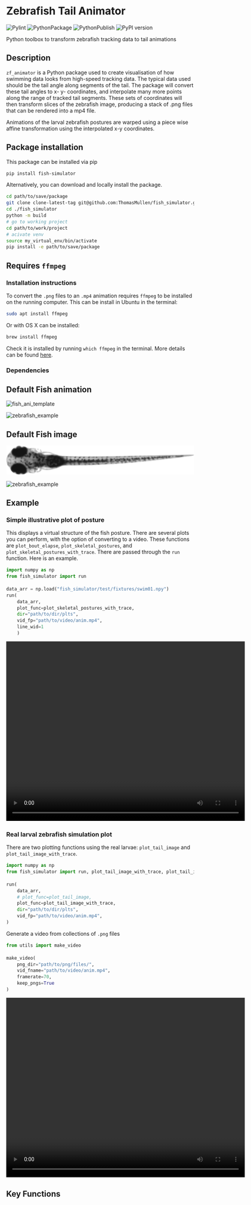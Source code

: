 # Zebrafish Tail Animator

![Pylint](https://github.com/ThomasMullen/zf_animator_tsm/actions/workflows/pylint.yml/badge.svg)
![PythonPackage](https://github.com/ThomasMullen/zf_animator_tsm/actions/workflows/python-package.yml/badge.svg)
![PythonPublish](https://github.com/ThomasMullen/zf_animator_tsm/actions/workflows/python-publish.yml/badge.svg)
![PyPI version](https://badge.fury.io/py/fish-simulator.svg)

Python toolbox to transform zebrafish tracking data to tail animations

## Description

`zf_animator` is a Python package used to create visualisation of how swimming data looks from high-speed tracking data.
The typical data used should be the tail angle along segments of the tail.
The package will convert these tail angles to x- y- coordinates, and interpolate many more points along the range of tracked tail segments.
These sets of coordinates will then transform slices of the zebrafish image, producing a stack of .png files that can be rendered into a mp4 file.

Animations of the larval zebrafish postures are warped using a piece wise affine transformation using the interpolated x-y coordinates.


## Package installation

This package can be installed via pip

```bash
pip install fish-simulator
```

Alternatively, you can download and locally install the package.

```bash
cd path/to/save/package
git clone clone-latest-tag git@github.com:ThomasMullen/fish_simulator.git
cd ./fish_simulator
python -m build
# go to working project
cd path/to/work/project
# acivate venv
source my_virtual_env/bin/activate
pip install -e path/to/save/package
```

## Requires `ffmpeg`

### Installation instructions

To convert the `.png` files to an `.mp4` animation requires `ffmpeg` to be installed on the running computer.
This can be install in Ubuntu in the terminal:

```bash
sudo apt install ffmpeg
```

Or with OS X can be installed:

```bash
brew install ffmpeg
```

Check it is installed by running `which ffmpeg` in the terminal. More details can be found [here](https://github.com/kkroening/ffmpeg-python/tree/master).

### Dependencies

## Default Fish animation

![fish_ani_template](https://github.com/ThomasMullen/fish_simulator/fish_imgs/fish_animate.png)

![zebrafish_example](https://github.com/ThomasMullen/fish_simulator/fish_imgs/example_anim.gif)

## Default Fish image

![fish_template](https://github.com/ThomasMullen/fish_simulator/blob/main/fish_imgs/fish.png?raw=true)


![zebrafish_example](https://github.com/ThomasMullen/fish_simulator/fish_imgs/example_img.gif)


## Example

### Simple illustrative plot of posture

This displays a virtual structure of the fish posture. There are several plots you can perform, with the option of converting to a video.
These functions are `plot_bout_elapse`, `plot_skeletal_postures`, and `plot_skeletal_postures_with_trace`. There are passed through the `run` function. Here is an example.

```python
import numpy as np
from fish_simulator import run

data_arr = np.load("fish_simulator/test/fixtures/swim01.npy")
run(
    data_arr,
    plot_func=plot_skeletal_postures_with_trace,
    dir="path/to/dir/plts",
    vid_fp="path/to/video/anim.mp4",
    line_wid=1
    )
```

<video src="https://github.com/ThomasMullen/fish_simulator/fish_simulator/examples/demo_vid/run_ani_swim01.mp4" width="640" height="480" controls>
Your browser does not support the video tag.
</video>

### Real larval zebrafish simulation plot

There are two plotting functions using the real larvae: `plot_tail_image` and `plot_tail_image_with_trace`.

```python
import numpy as np
from fish_simulator import run, plot_tail_image_with_trace, plot_tail_image

run(
    data_arr,
    # plot_func=plot_tail_image,
    plot_func=plot_tail_image_with_trace,
    dir="path/to/dir/plts",
    vid_fp="path/to/video/anim.mp4",
)
```

Generate a video from collections of `.png` files

```python
from utils import make_video

make_video(
    png_dir="path/to/png/files/",
    vid_fname="path/to/video/anim.mp4", 
    framerate=70,
    keep_pngs=True
)
```

<video src="https://github.com/ThomasMullen/fish_simulator/examples/demo_vid/run_img_swim01.mp4" width="640" height="480" controls>
Your browser does not support the video tag.
</video>


## Key Functions
